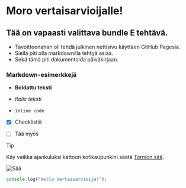 # Moro vertaisarvioijalle!

## Tää on vapaasti valittava bundle E tehtävä.

- Tavoitteenahan oli tehdä julkinen nettisivu käyttäen GitHub Pagesia.
- Siellä piti olla markdownilla tehtyä asiaa. 
- Sekä tämä piti dokumentoida päiväkirjaan.

### Markdown-esimerkkejä

- **Boldattu teksti**

- *Italic teksti*

- `inline code`

- [x] Checklistiä
    
- [ ] Tää myös

> [!TIP]
> Käy vaikka ajankuluksi kattoon kotikaupunkini säätä [Tornion sää](https://www.foreca.fi/Finland/Tornio).

![Sää](https://upload.wikimedia.org/wikipedia/commons/thumb/0/08/Weather-sun.svg/2048px-Weather-sun.svg.png)

```js
console.log("Hello Vertaisarvioija!");
